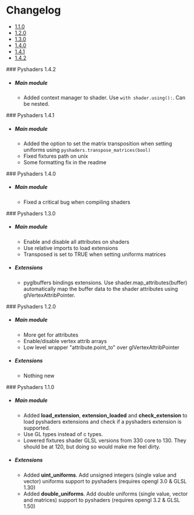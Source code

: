# Changelog

- [1.1.0](#oneonezero)
- [1.2.0](#onetwozero)
- [1.3.0](#onethreezero)
- [1.4.0](#onefourzero)
- [1.4.1](#onefourone)
- [1.4.2](#onefourtwo)

<a name="onefourtwo"/>
### Pyshaders 1.4.2

- ##### Main module
	- Added context manager to shader. Use `with shader.using():`. Can be nested.

<a name="onefourone"/>
### Pyshaders 1.4.1

- ##### Main module  
    - Added the option to set the matrix transposition when setting uniforms using `pyshaders.transpose_matrices(bool)`
    - Fixed fixtures path on unix
    - Some formatting fix in the readme

<a name="onefourzero"/>
### Pyshaders 1.4.0

- ##### Main module  
    - Fixed a critical bug when compiling shaders

<a name="onetwozero"/>
### Pyshaders 1.3.0

- ##### Main module  
    - Enable and disable all attributes on shaders
    - Use relative imports to load extensions
    - Transposed is set to TRUE when setting uniforms matrices

- ##### Extensions  
    - pyglbuffers bindings extensions. Use shader.map_attributes(buffer) 
      automatically map the buffer data to the shader attributes using glVertexAttribPointer.

<a name="onetwozero"/>
### Pyshaders 1.2.0

- ##### Main module  
    - More get for attributes
    - Enable/disable vertex attrib arrays
    - Low level wrapper "attribute.point_to" over glVertexAttribPointer

- ##### Extensions  
    - Nothing new

<a name="oneonezero"/>
### Pyshaders 1.1.0

- ##### Main module  
    - Added **load_extension**, **extension_loaded** and **check_extension** to load pyshaders extensions and check if a pyshaders extension is supported.
    - Use GL types instead of c types.
    - Lowered fixtures shader GLSL versions from 330 core to 130. They should be at 120, but doing so would make me feel dirty.
- ##### Extensions  
    - Added **uint_uniforms**. Add unsigned integers (single value and vector) uniforms support to pyshaders (requires opengl 3.0 & GLSL 1.30)
    - Added **double_uniforms**. Add double uniforms (single value, vector and matrices) support to pyshaders (requires opengl 3.2 & GLSL 1.50)